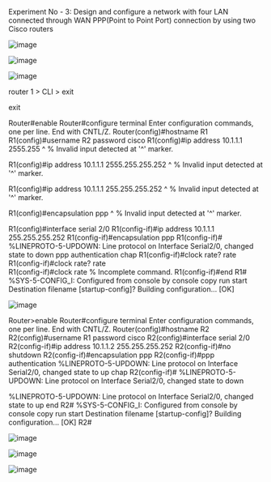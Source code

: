 Experiment No - 3: Design and configure a network with four LAN connected through WAN PPP(Point to Point Port) connection by using two Cisco routers

![image](https://user-images.githubusercontent.com/47166768/236658814-708de58a-75ba-42a2-9ae8-7b2460b30b33.png)

![image](https://user-images.githubusercontent.com/47166768/236658955-6d962df1-252f-4739-b2f1-1940e63e5366.png)

![image](https://user-images.githubusercontent.com/47166768/236659129-15cf8b4b-1a00-4e1a-8a65-692dcf531f2c.png)

router 1 > CLI > 
exit 

exit 

Router#enable
Router#configure terminal
Enter configuration commands, one per line.  End with CNTL/Z.
Router(config)#hostname R1
R1(config)#username R2 password cisco
R1(config)#ip address 10.1.1.1 2555.255
               ^
% Invalid input detected at '^' marker.
	
R1(config)#ip address 10.1.1.1 2555.255.255.252
               ^
% Invalid input detected at '^' marker.
	
R1(config)#ip address 10.1.1.1 255.255.255.252
               ^
% Invalid input detected at '^' marker.
	
R1(config)#encapsulation ppp
             ^
% Invalid input detected at '^' marker.
	
R1(config)#interface serial 2/0
R1(config-if)#ip address 10.1.1.1 255.255.255.252
R1(config-if)#encapsulation ppp
R1(config-if)#
%LINEPROTO-5-UPDOWN: Line protocol on Interface Serial2/0, changed state to down
ppp authentication chap
R1(config-if)#clock rate?
rate  
R1(config-if)#clock rate?
rate  
R1(config-if)#clock rate
% Incomplete command.
R1(config-if)#end
R1#
%SYS-5-CONFIG_I: Configured from console by console
copy run start
Destination filename [startup-config]? 
Building configuration...
[OK]

![image](https://user-images.githubusercontent.com/47166768/236659672-acb87f77-9f23-49d1-99ed-92a5f091c2bf.png)

Router>enable
Router#configure terminal
Enter configuration commands, one per line.  End with CNTL/Z.
Router(config)#hostname R2
R2(config)#username R1 password cisco
R2(config)#interface serial 2/0
R2(config-if)#ip address 10.1.1.2 255.255.255.252
R2(config-if)#no shutdown
R2(config-if)#encapsulation ppp
R2(config-if)#ppp authentication 
%LINEPROTO-5-UPDOWN: Line protocol on Interface Serial2/0, changed state to up
chap
R2(config-if)#
%LINEPROTO-5-UPDOWN: Line protocol on Interface Serial2/0, changed state to down

%LINEPROTO-5-UPDOWN: Line protocol on Interface Serial2/0, changed state to up
end
R2#
%SYS-5-CONFIG_I: Configured from console by console
copy run start
Destination filename [startup-config]? 
Building configuration...
[OK]
R2#


![image](https://user-images.githubusercontent.com/47166768/236659797-4119b5c1-0775-431f-8165-95a66bf639ee.png)


![image](https://user-images.githubusercontent.com/47166768/236659857-fad35425-2c82-4004-825a-fac2fc7177a1.png)


![image](https://user-images.githubusercontent.com/47166768/236659903-8e1838ea-3598-49b3-96d7-4f2e603e9ef7.png)




